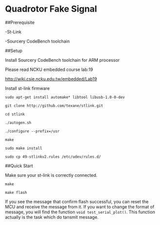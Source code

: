 Quadrotor Fake Signal
=====================
##Prerequisite

-St-Link 

-Sourcery CodeBench toolchain

##Setup

Install Sourcery CodeBench toolchain for ARM processor

Please read NCKU embedded course lab:19 

http://wiki.csie.ncku.edu.tw/embedded/Lab19

Install st-link firmware

`sudo apt-get install automake* libtool libusb-1.0-0-dev`

`git clone http://github.com/texane/stlink.git`

`cd stlink`

`./autogen.sh`

`./configure --prefix=/usr`

`make`

`sudo make install`

`sudo cp 49-stlinkv2.rules /etc/udev/rules.d/`

##Quick Start

Make sure your st-link is correctly connected. 

`make`

`make flash`

If you see the message that confirm flash successful, you can reset the MCU and receive the message from it. If you want to change the format of message, you will find the function `void test_serial_plot()`. This function actually is the task which do tansmit message.
